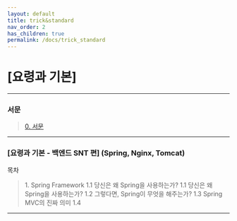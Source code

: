 ```yaml
---
layout: default
title: trick&standard
nav_order: 2
has_children: true
permalink: /docs/trick_standard
---
```


# [요령과 기본]

---
### 서문
> [0. 서문](https://taes-k.github.io/docs/trick_standard/intro/)

--- 

### [요령과 기본 - 백엔드 SNT 편]  (Spring, Nginx, Tomcat)

목차
> 1\. Spring Framework
>   1.1 당신은 왜 Spring을 사용하는가?
>   1.1 당신은 왜 Spring을 사용하는가?
>   1.2 그렇다면, Spring이 무엇을 해주는가?
>   1.3 Spring MVC의 진짜 의미
>   1.4 

---

